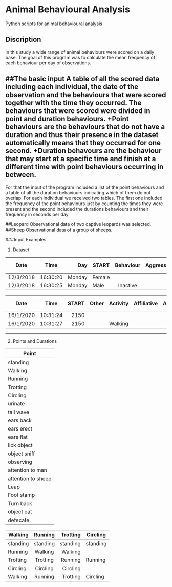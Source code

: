 # Animal Behavioural Analysis
Python scripts for animal behavioural analysis
## Discription
In this study a wide range of animal behaviours were scored on a daily base. The goal of this program was to calculate the mean frequency of each behaviour per day of observations.

##The basic input
A table of all the scored data including each individual, the date of the observation and the behaviours that were scored together with the time they occurred.
The behaviours that were scored were divided in **point** and **duration** behaviours.
+**Point behaviours** are the behaviours that do not have a duration and thus their presence in the dataset automatically means that they occurred for one second.
+**Duration behavours** are the behaviour that may start at a specific time and finish at a different time
with point behaviours occurring in between.
------
For that the input of the program included a list of the
point behaviours and a table of all the duration behaviours indicating which of them do not overlap.
For each individual we received two tables. The first one included the frequency of the point
behaviours just by counting the times they were present and the second included the durations
behaviours and their frequency in seconds per day.

##Leopard
Observational data of two captive leopards was selected.
##Sheep
Observational data of a group of sheeps.

###Input Examples
1. Dataset


| Date        | Time           | Day  | START  | Behaviour  | Aggressive  | Stereotypic  |  Inactive  | Body posture  | Affiliative  | Activity  | Stress  | Marking  | Reproductive  | Exploratory  |  Maintenance   | Other  | Feeding  | Fear  | Focal end  |  Observer note |
| ------------- |:-------------:| -----:|------------- |:-------------:| -----:|------------- |:-------------:| -----:|------------- |:-------------:| -----:|------------- |:-------------:| -----:|------------- |:-------------:| -----:|------------- |:-------------:| -----:|
| 12/3/2018      | 16:30:20 | Monday | Female |
| 12/3/2018      | 16:30:25      |  Monday | Male | Inactive |   |   | sleeping



| Date        | Time           | START  | Other  | Activity  | Affiliative  | Aggressive  |  Body posture  | Object  | Fear  | Feeding  | Inactive  | Maintenance  | Reproductive  | Focal end |
| ------------- |:-------------:| -----:|------------- |:-------------:| -----:|------------- |:-------------:| -----:|------------- |:-------------:| -----:|------------- |:-------------:| -----:|
| 16/1/2020      | 10:31:24 | 2150 |
| 16/1/2020      | 10:31:27      |   2150 |  | Walking |


***

2. Points and Durations


| Point |
| ------------- |
| standing |
| Walking |
| Running |
| Trotting |
| Circling |
| urinate |
| tail wave |
| ears back |
| ears erect |
| ears flat |
| lick object |
| object sniff |
| observing |
| attention to man |
| attention to sheep |
| Leap |
| Foot stamp |
| Turn back |
| object eat |
| defecate |


| Walking        | Running  | Trotting  | Circling  |
| ------------- |:-------------:| -----:|------------- |
| standing  | standing | standing | standing |
| Running   | Walking      |   Walking |  | Walking |
| Trotting  | Trotting | Running | Running |
| Circling   | Circling      |   Circling |  | Circling |
| Walking  | Running | Trotting | Circling |
